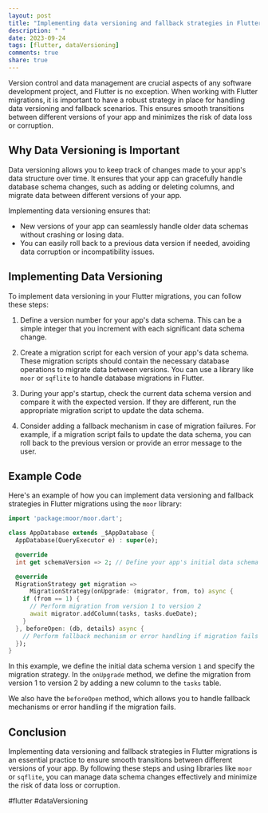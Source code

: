 ```yaml
---
layout: post
title: "Implementing data versioning and fallback strategies in Flutter migrations"
description: " "
date: 2023-09-24
tags: [flutter, dataVersioning]
comments: true
share: true
---
```


Version control and data management are crucial aspects of any software development project, and Flutter is no exception. When working with Flutter migrations, it is important to have a robust strategy in place for handling data versioning and fallback scenarios. This ensures smooth transitions between different versions of your app and minimizes the risk of data loss or corruption.

## Why Data Versioning is Important

Data versioning allows you to keep track of changes made to your app's data structure over time. It ensures that your app can gracefully handle database schema changes, such as adding or deleting columns, and migrate data between different versions of your app.

Implementing data versioning ensures that:

- New versions of your app can seamlessly handle older data schemas without crashing or losing data.
- You can easily roll back to a previous data version if needed, avoiding data corruption or incompatibility issues.

## Implementing Data Versioning

To implement data versioning in your Flutter migrations, you can follow these steps:

1. Define a version number for your app's data schema. This can be a simple integer that you increment with each significant data schema change.

2. Create a migration script for each version of your app's data schema. These migration scripts should contain the necessary database operations to migrate data between versions. You can use a library like `moor` or `sqflite` to handle database migrations in Flutter.

3. During your app's startup, check the current data schema version and compare it with the expected version. If they are different, run the appropriate migration script to update the data schema.

4. Consider adding a fallback mechanism in case of migration failures. For example, if a migration script fails to update the data schema, you can roll back to the previous version or provide an error message to the user.

## Example Code

Here's an example of how you can implement data versioning and fallback strategies in Flutter migrations using the `moor` library:

```dart
import 'package:moor/moor.dart';

class AppDatabase extends _$AppDatabase {
  AppDatabase(QueryExecutor e) : super(e);

  @override
  int get schemaVersion => 2; // Define your app's initial data schema version

  @override
  MigrationStrategy get migration =>
      MigrationStrategy(onUpgrade: (migrator, from, to) async {
    if (from == 1) {
      // Perform migration from version 1 to version 2
      await migrator.addColumn(tasks, tasks.dueDate);
    }
  }, beforeOpen: (db, details) async {
    // Perform fallback mechanism or error handling if migration fails
  });
}
```

In this example, we define the initial data schema version `1` and specify the migration strategy. In the `onUpgrade` method, we define the migration from version 1 to version 2 by adding a new column to the `tasks` table.

We also have the `beforeOpen` method, which allows you to handle fallback mechanisms or error handling if the migration fails.

## Conclusion

Implementing data versioning and fallback strategies in Flutter migrations is an essential practice to ensure smooth transitions between different versions of your app. By following these steps and using libraries like `moor` or `sqflite`, you can manage data schema changes effectively and minimize the risk of data loss or corruption.

#flutter #dataVersioning
